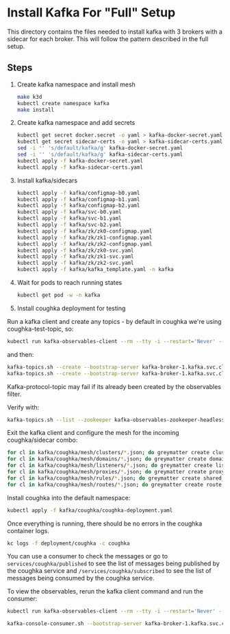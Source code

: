 # Install Kafka For "Full" Setup

This directory contains the files needed to install kafka with 3 brokers with a sidecar for each broker.  This will follow the pattern described in the full setup.

## Steps

1. Create kafka namespace and install mesh

    ```bash
    make k3d
    kubectl create namespace kafka
    make install
    ```

2. Create kafka namespace and add secrets

    ```bash
    kubectl get secret docker.secret -o yaml > kafka-docker-secret.yaml
    kubectl get secret sidecar-certs -o yaml > kafka-sidecar-certs.yaml
    sed -i '' 's/default/kafka/g' kafka-docker-secret.yaml
    sed -i '' 's/default/kafka/g' kafka-sidecar-certs.yaml
    kubectl apply -f kafka-docker-secret.yaml
    kubectl apply -f kafka-sidecar-certs.yaml
    ```

3. Install kafka/sidecars

    ```bash
    kubectl apply -f kafka/configmap-b0.yaml
    kubectl apply -f kafka/configmap-b1.yaml
    kubectl apply -f kafka/configmap-b2.yaml
    kubectl apply -f kafka/svc-b0.yaml
    kubectl apply -f kafka/svc-b1.yaml
    kubectl apply -f kafka/svc-b2.yaml
    kubectl apply -f kafka/zk/zk0-configmap.yaml
    kubectl apply -f kafka/zk/zk1-configmap.yaml
    kubectl apply -f kafka/zk/zk2-configmap.yaml
    kubectl apply -f kafka/zk/zk0-svc.yaml
    kubectl apply -f kafka/zk/zk1-svc.yaml
    kubectl apply -f kafka/zk/zk2-svc.yaml
    kubectl apply -f kafka/kafka_template.yaml -n kafka
    ```

4. Wait for pods to reach running states

    ```bash
    kubectl get pod -w -n kafka
    ```

5. Install coughka deployment for testing

Run a kafka client and create any topics - by default in coughka we're using coughka-test-topic, so:

```bash
kubectl run kafka-observables-client --rm --tty -i --restart='Never' --image docker.io/bitnami/kafka:2.7.0-debian-10-r1 --namespace kafka --command -- bash
```

and then:

```bash
kafka-topics.sh --create --bootstrap-server kafka-broker-1.kafka.svc.cluster.local:9093 --topic coughka-test-topic
kafka-topics.sh --create --bootstrap-server kafka-broker-1.kafka.svc.cluster.local:9093 --topic kafka-protocol-topic
```

Kafka-protocol-topic may fail if its already been created by the observables filter.

Verify with:

```bash
kafka-topics.sh --list --zookeeper kafka-observables-zookeeper-headless.kafka.svc.cluster.local:2181
```

Exit the kafka client and configure the mesh for the incoming coughka/sidecar combo:

```bash
for cl in kafka/coughka/mesh/clusters/*.json; do greymatter create cluster < $cl; done
for cl in kafka/coughka/mesh/domains/*.json; do greymatter create domain < $cl; done
for cl in kafka/coughka/mesh/listeners/*.json; do greymatter create listener < $cl; done
for cl in kafka/coughka/mesh/proxies/*.json; do greymatter create proxy < $cl; done
for cl in kafka/coughka/mesh/rules/*.json; do greymatter create shared_rules < $cl; done
for cl in kafka/coughka/mesh/routes/*.json; do greymatter create route < $cl; done
```

Install coughka into the default namespace:

```bash
kubectl apply -f kafka/coughka/coughka-deployment.yaml
```

Once everything is running, there should be no errors in the coughka container logs.

```bash
kc logs -f deployment/coughka -c coughka
```

You can use a consumer to check the messages or go to `services/coughka/published` to see the list of messages being published by the coughka service and `/services/coughka/subscribed` to see the list of messages being consumed by the coughka service.

To view the observables, rerun the kafka client command and run the consumer:

```bash
kubectl run kafka-observables-client --rm --tty -i --restart='Never' --image docker.io/bitnami/kafka:2.7.0-debian-10-r1 --namespace kafka --command -- bash
```

```bash
kafka-console-consumer.sh --bootstrap-server kafka-broker-1.kafka.svc.cluster.local:9093 --topic kafka-protocol-topic
```
